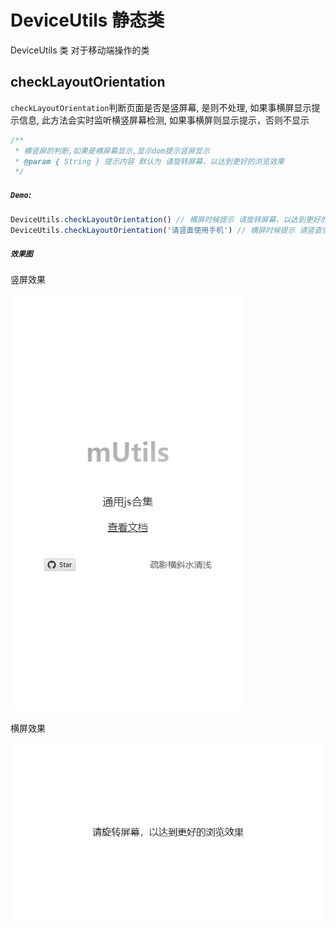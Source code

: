 # DeviceUtils 静态类
DeviceUtils  类 对于移动端操作的类

## checkLayoutOrientation
`checkLayoutOrientation`判断页面是否是竖屏幕,  是则不处理, 如果事横屏显示提示信息, 此方法会实时监听横竖屏幕检测, 如果事横屏则显示提示，否则不显示
```js
/**
 * 横竖屏的判断,如果是横屏幕显示,显示dom提示竖屏显示
 * @param { String } 提示内容 默认为 请旋转屏幕，以达到更好的浏览效果
 */
```
##### `Demo`:
```js
DeviceUtils.checkLayoutOrientation() // 横屏时候提示 请旋转屏幕，以达到更好的浏览效果
DeviceUtils.checkLayoutOrientation('请竖直使用手机') // 横屏时候提示 请竖直使用手机
```
##### `效果图`
竖屏效果

![竖屏](./../assets/device/checkLayoutOrientation/checkLayoutOrientation-1.jpeg ':size=320px')

横屏效果

![横屏](./../assets/device/checkLayoutOrientation/checkLayoutOrientation-2.jpeg ':size=540px')
